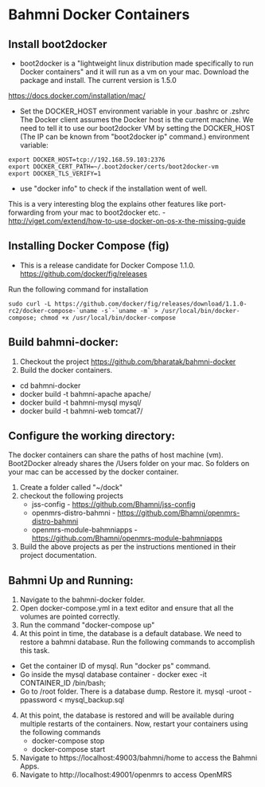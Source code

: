 Bahmni Docker Containers
========================

## Install boot2docker

* boot2docker is a "lightweight linux distribution made specifically to run Docker containers" and it will run as a vm on your mac.  Download the package and install. The current version is 1.5.0

https://docs.docker.com/installation/mac/

* Set the DOCKER_HOST environment variable in your .bashrc or .zshrc
The Docker client assumes the Docker host is the current machine. We need to tell it to use our boot2docker VM by setting the DOCKER_HOST (The IP can be known from "boot2docker ip" command.) environment variable:

```
export DOCKER_HOST=tcp://192.168.59.103:2376
export DOCKER_CERT_PATH=~/.boot2docker/certs/boot2docker-vm
export DOCKER_TLS_VERIFY=1
```

* use "docker info" to check if the installation went of well.

This is a very interesting blog the explains other features like port-forwarding from your mac to boot2docker etc. - http://viget.com/extend/how-to-use-docker-on-os-x-the-missing-guide

## Installing Docker Compose (fig)

* This is a release candidate for Docker Compose 1.1.0.
https://github.com/docker/fig/releases

Run the following command for installation

```
sudo curl -L https://github.com/docker/fig/releases/download/1.1.0-rc2/docker-compose-`uname -s`-`uname -m` > /usr/local/bin/docker-compose; chmod +x /usr/local/bin/docker-compose
```
## Build bahmni-docker:

1. Checkout the project https://github.com/bharatak/bahmni-docker
2. Build the docker containers.
 * cd bahmni-docker
 * docker build -t bahmni-apache apache/
 * docker build -t bahmni-mysql mysql/
 * docker build -t bahmni-web tomcat7/

## Configure the working directory:

The docker containers can share the paths of host machine (vm).  Boot2Docker already shares the /Users folder on your mac.  So folders on your mac can be accessed by the docker container.

1. Create a folder called "~/dock" 
2. checkout the following projects
	* jss-config - https://github.com/Bhamni/jss-config
	* openmrs-distro-bahmni - https://github.com/Bhamni/openmrs-distro-bahmni
	* openmrs-module-bahmniapps - https://github.com/Bhamni/openmrs-module-bahmniapps
3. Build the above projects as per the instructions mentioned in their project documentation.

## Bahmni Up and Running:

1. Navigate to the bahmni-docker folder.  
2. Open docker-compose.yml in a text editor and ensure that all the volumes are pointed correctly.
3. Run the command "docker-compose up"
4. At this point in time, the database is a default database.  We need to restore a bahmni database.  Run the following commands to accomplish this task.
 * Get the container ID of mysql.  Run "docker ps" command.
 * Go inside the mysql database container - 
 		docker exec -it CONTAINER_ID /bin/bash;
 * Go to /root folder.  There is a database dump.  Restore it.
  	mysql -uroot -ppassword < mysql_backup.sql
 4. At this point, the database is restored and will be available during multiple restarts of the containers.  Now, restart your containers using the following commands
	 * docker-compose stop
	 * docker-compose start
5. Navigate to https://localhost:49003/bahmni/home to access the Bahmni Apps.
6. Navigate to http://localhost:49001/openmrs to access OpenMRS